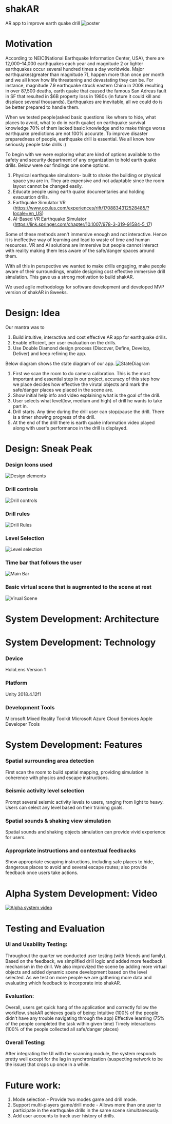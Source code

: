 # shakAR
AR app to improve earth quake drill
![poster](https://github.com/WeibelLab-Teaching/CSE218_Fa19_StarX/blob/UItest/readme_pics/poster.png)

# Motivation
According to NEIC(National Earthquake Information Center, USA), there are 12,000–14,000 earthquakes each year and magnitude 2 or lighter earthquakes occur several hundred times a day worldwide. Major earthquakes(greater than magnitude 7), happen more than once per month and we all know how life threatening and devastating they can be. For instance, magnitude 7.9 earthquake struck eastern China in 2008 resulting in over 87,500 deaths, earth quake that caused the famous San Adreas fault in SF that resulted in $6B property loss in 1980s (in future it could kill and displace several thousands). Earthquakes are inevitable, all we could do is be better prepared to handle them. 

When we tested people(asked basic questions like where to hide, what places to avoid, what to do in earth quake) on earthquake survival knowledge 70% of them lacked basic knowledge and to make things worse earthquake predictions are not 100% accurate. To improve disaster preparedness of people, earthquake drill is essential. We all know how seriously people take drills :) 

To begin with we were exploring what are kind of options available to the safety and security department of any organization to hold earth quake drills. Below were our findings one some options.
1. Physical earthquake simulators- built to shake the building or physical space you are in. They are expensive and not adaptable since the room layout cannot be changed easily. 
2. Educate people using earth quake documentaries and holding evacuation drills.
3. Earthquake Simulator VR (https://www.oculus.com/experiences/rift/1708834312528485/?locale=en_US)
4. AI-Based VR Earthquake Simulator (https://link.springer.com/chapter/10.1007/978-3-319-91584-5_17)

Some of these methods aren't immersive enough and not interactive. Hence it is ineffective way of learning and lead to waste of time and human resources. VR and AI solutions are immersive but people cannot interact with reality making them less aware of the safe/danger spaces around them. 

With all this in perspective we wanted to make drills engaging, make people aware of their surroundings, enable designing cost effective immersive drill simulation. This gave us a strong motivation to build shakAR.

We used agile methodology for software development and developed MVP version of shakAR in 8weeks.

# Design: Idea
Our mantra was to
1. Build intuitive, interactive and cost effective AR app for earthquake drills.
2. Enable efficient, per user evaluation on the drills.
3. Use Double Diamond design process (Discover, Define, Develop, Deliver) and keep refining the app.

Below diagram shows the state diagram of our app. 
![StateDiagram](https://github.com/WeibelLab-Teaching/CSE218_Fa19_StarX/blob/UItest/stateDiagram.png)

1. First we scan the room to do camera calibration. This is the most important and essential step in our project, accuracy of this step how we place decides how effective the virutal objects and mark the safe/danger places we placed in the scene are.
2. Show initial help info and video explaining what is the goal of the drill.
3. User selects what level(low, medium and high) of drill he wants to take part in.
4. Drill starts. Any time during the drill user can stop/pause the drill. There is a timer showing progress of the drill.
5. At the end of the drill there is earth quake information video played along with user's performance in the drill is displayed.

# Design: Sneak Peak
### Design Icons used<br>
![Design elements](https://github.com/WeibelLab-Teaching/CSE218_Fa19_StarX/blob/UItest/readme_pics/design_icon.png)

### Drill controls <br>
![Drill controls](https://github.com/WeibelLab-Teaching/CSE218_Fa19_StarX/blob/UItest/readme_pics/drillControls.png)

### Drill rules <br>
![Drill Rules](https://github.com/WeibelLab-Teaching/CSE218_Fa19_StarX/blob/UItest/readme_pics/drillRules.png)

### Level Selection <br>
![Level selection](https://github.com/WeibelLab-Teaching/CSE218_Fa19_StarX/blob/UItest/readme_pics/levelSelection.png)

### Time bar that follows the user <br>
![Main Bar](https://github.com/WeibelLab-Teaching/CSE218_Fa19_StarX/blob/UItest/readme_pics/mainBar.png)

### Basic virtual scene that is augmented to the scene at rest <br>
![Virual Scene](https://github.com/WeibelLab-Teaching/CSE218_Fa19_StarX/blob/UItest/readme_pics/virtualScene_Aug.png)

<!--# Design: Evolvement and Final Design
Used PrototipAR to create the initial prototype of shakAR. Did user interviews(convenience sampling)  to understand how they interact with the UI. 

week 5
Refined and defined the final application logic and laid out development roadmap. 

week 6
Defined and designed basic UI/UX objects and their physics in the virtual environment, including safe zones, danger signs, warning signs and escaping routes.
Font selection :)

week 7
Integrated various UI/UX modules. Scan, Level selection, timer objects,  help info and summary.


week 8
Integrate UI/UX module with the scanning module(model of the room). Did user study, based on the feedback refined the drill logic and UI (added more signifiers and feedback)

week 9
Upscaled the warning signs and added spatial sound feedback. Added visual effects to objects to make the experience more realistic.
Added Localization and camera calibration.

Final Design
shakAR aims to provide realistic AR earthquake drills using spatial understanding and sounds, provides timely instructions and feedbacks, and finally enables user evaluation in the drill. 
-->

# System Development: Architecture
# System Development: Technology
### Device
HoloLens Version 1

### Platform
Unity 2018.4.12f1

### Development Tools
Microsoft Mixed Reality Toolkit
Microsoft Azure Cloud Services
Apple Developer Tools

# System Development: Features
### Spatial surrounding area detection 
First scan the room to build spatial mapping, providing simulation in coherence with physics and escape instructions.

### Seismic activity level selection
Prompt several seismic activity levels to users, ranging from light to heavy. Users can select any level based on their training goals.

### Spatial sounds & shaking view simulation
Spatial sounds and shaking objects simulation can provide vivid experience for users.

### Appropriate instructions and contextual feedbacks
Show appropriate escaping instructions, including safe places to hide, dangerous places to avoid and several escape routes; also provide feedback once users take actions. 

# Alpha System Development: Video

[![Alpha system video](https://github.com/WeibelLab-Teaching/CSE218_Fa19_StarX/blob/UItest/readme_pics/demo_video.png)](https://www.youtube.com/watch?v=9RqWIj9qQ9w&feature=emb_title)

# Testing and Evaluation
### UI and Usability Testing:
Throughout the quarter we conducted user testing (with friends and family).
Based on the feedback, we simplified drill logic and added more feedback mechanism in the drill. We also improvized the scene by adding more virtual objects and added dynamic scene development based on the level selected. 
As we test on more people we are gathering more data and evaluating which feedback to incorporate into shakAR.

### Evaluation:
Overall, users get quick hang of the application and correctly follow the workflow. 
shakAR achieves goals of being:
Intuitive (100% of the people didn’t have any trouble navigating through the app)
Effective learning (75% of the people completed the task within given time) 
Timely interactions (100% of the people collected all safe/danger places)

### Overall Testing:
After integrating the UI with the scanning module, the system responds pretty well except for the lag in  synchronization (suspecting network to be the issue) that crops up once in a while.

# Future work:
1. Mode selection - Provide two modes game and drill mode.
2. Support multi-players game/drill mode - Allows more than one user to participate in the earthquake drills in the same scene simultaneously.
3. Add user accounts to track user history of drills.
